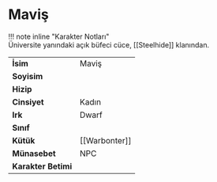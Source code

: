 # Maviş   
  
  
!!! note inline "Karakter Notları"  
	Üniversite yanındaki açık büfeci cüce, [[Steelhide]] klanından.  
  
  
<table><tr><td><b>İsim</b></td><td>Maviş</td></tr>  
<tr><td><b>Soyisim</b></td><td></td></tr>  
<tr><td><b>Hizip</b></td><td></td></tr>  
<tr><td><b>Cinsiyet</b></td><td>Kadın</td></tr>  
<tr><td><b>Irk</b></td><td>Dwarf</td></tr>  
<tr><td><b>Sınıf</b></td><td></td></tr>  
<tr><td><b>Kütük</b></td><td>[[Warbonter]]</td></tr>  
<tr><td><b>Münasebet</b></td><td>NPC</td></tr>  
<tr><td><b>Karakter Betimi</b></td><td></td></tr>  
</table>